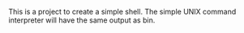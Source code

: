 This is a project to create a simple shell. The simple UNIX command interpreter will have the same output as bin.
